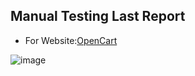 ## Manual Testing Last Report

- For Website:[OpenCart](https://demo.opencart.com/)

![image](https://i.ibb.co/gMbGFrFc/2025-04-14-231228.png)

